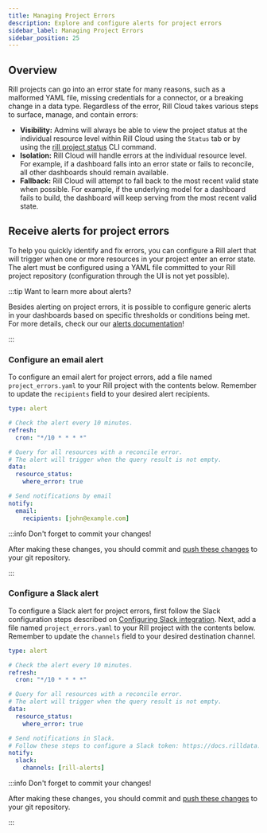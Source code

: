 ```yaml
---
title: Managing Project Errors
description: Explore and configure alerts for project errors
sidebar_label: Managing Project Errors
sidebar_position: 25
---
```


## Overview

Rill projects can go into an error state for many reasons, such as a malformed YAML file, missing credentials for a connector, or a breaking change in a data type.
Regardless of the error, Rill Cloud takes various steps to surface, manage, and contain errors:

- **Visibility:** Admins will always be able to view the project status at the individual resource level within Rill Cloud using the `Status` tab or by using the [rill project status](/reference/cli/project/status.md) CLI command.
- **Isolation:** Rill Cloud will handle errors at the individual resource level. For example, if a dashboard falls into an error state or fails to reconcile, all other dashboards should remain available. 
- **Fallback:** Rill Cloud will attempt to fall back to the most recent valid state when possible. For example, if the underlying model for a dashboard fails to build, the dashboard will keep serving from the most recent valid state.

## Receive alerts for project errors

To help you quickly identify and fix errors, you can configure a Rill alert that will trigger when one or more resources in your project enter an error state. The alert must be configured using a YAML file committed to your Rill project repository (configuration through the UI is not yet possible).

:::tip Want to learn more about alerts?

Besides alerting on project errors, it is possible to configure generic alerts in your dashboards based on specific thresholds or conditions being met. For more details, check our our [alerts documentation](/explore/alerts/alerts.md)!

:::

### Configure an email alert

To configure an email alert for project errors, add a file named `project_errors.yaml` to your Rill project with the contents below. Remember to update the `recipients` field to your desired alert recipients.

```yaml
type: alert

# Check the alert every 10 minutes.
refresh:
  cron: "*/10 * * * *"

# Query for all resources with a reconcile error.
# The alert will trigger when the query result is not empty.
data:
  resource_status:
    where_error: true

# Send notifications by email
notify:
  email:
    recipients: [john@example.com]
```

:::info Don't forget to commit your changes!

After making these changes, you should commit and [push these changes](/deploy/existing-project/github-101.md#pushing-changes) to your git repository.

:::

### Configure a Slack alert

To configure a Slack alert for project errors, first follow the Slack configuration steps described on [Configuring Slack integration](../explore/alerts/slack.md). Next, add a file named `project_errors.yaml` to your Rill project with the contents below. Remember to update the `channels` field to your desired destination channel.

```yaml
type: alert

# Check the alert every 10 minutes.
refresh:
  cron: "*/10 * * * *"

# Query for all resources with a reconcile error.
# The alert will trigger when the query result is not empty.
data:
  resource_status:
    where_error: true

# Send notifications in Slack.
# Follow these steps to configure a Slack token: https://docs.rilldata.com/explore/alerts/slack.
notify:
  slack:
    channels: [rill-alerts]
```

:::info Don't forget to commit your changes!

After making these changes, you should commit and [push these changes](/deploy/existing-project/github-101.md#pushing-changes) to your git repository.

:::